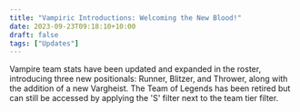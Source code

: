 ```yaml
---
title: "Vampiric Introductions: Welcoming the New Blood!"
date: 2023-09-23T09:18:10+10:00
draft: false
tags: ["Updates"]
---
```


Vampire team stats have been updated and expanded in the roster, introducing three new positionals: Runner, Blitzer, and Thrower, along with the addition of a new Vargheist. The Team of Legends has been retired but can still be accessed by applying the 'S' filter next to the team tier filter.
